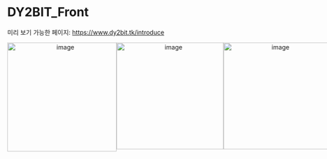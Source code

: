 # DY2BIT_Front
미리 보기 가능한 페이지: https://www.dy2bit.tk/introduce
<div style="display:flex; text-align:center;">
  <img style="display:inline-block;" width="250" alt="image" src="https://user-images.githubusercontent.com/39155520/166860600-d2812b6b-2121-4dad-a202-6207aeb36bb5.png">
  <img style="display:inline-block;" width="245" alt="image" src="https://user-images.githubusercontent.com/39155520/166860574-d1227cd7-39b5-4d12-a231-4ea38ab1ad7f.png">
    <img style="display:inline-block;" width="245" alt="image" src="https://user-images.githubusercontent.com/39155520/166860639-f30d85ef-6589-4fe4-b963-7a05a167f4d1.png">
  <img style="display:inline-block;" width="245" alt="image" src="https://user-images.githubusercontent.com/39155520/166860676-1c78ea1b-54f4-440c-90bf-9953240363e4.png">
</ div>

## 프론트 기획 스펙
### 0. 현재 가격 정보
- 현재 김프 가격, 업비트 현재가, 바이낸스 현재가, 환율을 확인할 수 있습니다.
### 1. 거래
- 목표 김프가, 주문 수량, 시크릿 키를 입력하여 서버에 요청하면 예약 주문이 생성됩니다.
- 목표 김프가, 미체결 잔고 수량, 시크릿 키를 입력하여 서버에 요청하면 생성된 예약 주문을 수정할 수 있습니다.
### 2. 현재 잔고 조회
- 업비트와 바이낸스의 현재 주문 가능한 금액, 포지션이 잡혀있는 BTC 정보를 확인할 수 있습니다.
### 3. 히스토리
- 일종의 어드민 기능으로 거래가 완료된 주문들을 확인할 수 있고 확인이 완료된 내역은 삭제할 수 있습니다.
### 4. 데일리 가격 트래킹
- 하루 단위로 김프 최소값, 최대값과 해당 시각을 확인할 수 있습니다.
### 5. 오류 검출
- 서버에서 오류가 발생되면 거래가 멈추게 되고 어플리케이션에서 오류를 확인하여 거래를 활성화 할 수 있습니다.

## 주의해야 할 로직 처리
- 조건에 맞는 김프가가 왔을 때 예약 물량을 한번에 거래하지 않고 0.03비트씩 주문 하도록 함.(한번에 호가에 쌓인 물량을 다 긁으면 수익이 줄어들기 때문에 0.03비트씩 거래함)
- 주문 가능 수량은 10프로 증거금을 계산하여 처리함(10프로 증거금은 안전한 거래를 위한 보험용)
- 여러 예약 주문의 목표가에 동시에 도달시에는 가장 가장 오래전에 만들어진 주문을 기준으로 처리함.(동시 처리X)
- 주문 오류가 발생하면 더이상 거래가 이루어지지 않도록 해야함.

## 추가 스펙
- PWA 구현
- 모바일로 웹앱 구현

## 기술스택
- Next.js
- TypeScript
- Redux Toolkit
- RTK Query
- Emotion

## 배포전략
- Server: AWS EC2
- Front: AWS Amplify
